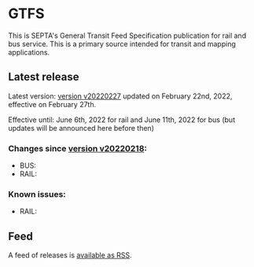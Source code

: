 # GTFS

This is SEPTA's General Transit Feed Specification publication for rail and bus service. This is a primary source intended for transit and mapping applications.

## Latest release

Latest version: [version v20220227](https://github.com/septadev/GTFS/releases/tag/v202202271) updated on February 22nd, 2022, effective on February 27th.  

Effective until: June 6th, 2022 for rail and June 11th, 2022 for bus (but updates will be announced here before then)

### Changes since [version v20220218](https://github.com/septadev/GTFS/releases/tag/v202202182): 
 
*  BUS:  
*  RAIL: 

### Known issues:

* RAIL: 

## Feed

A feed of releases is [available as RSS](https://github.com/septadev/GTFS/releases.atom).

